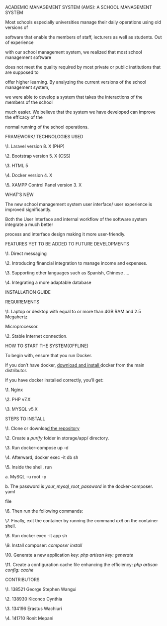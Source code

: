 ACADEMIC MANAGEMENT SYSTEM (AMS): A SCHOOL MANAGEMENT SYSTEM

Most schools especially universities manage their daily operations using old versions of

software that enable the members of staff, lecturers as well as students. Out of experience

with our school management system, we realized that most school management software

does not meet the quality required by most private or public institutions that are supposed to

offer higher learning. By analyzing the current versions of the school management system,

we were able to develop a system that takes the interactions of the members of the school

much easier. We believe that the system we have developed can improve the efficacy of the

normal running of the school operations.

FRAMEWORK/ TECHNOLOGIES USED

\1. Laravel version 8. X (PHP)

\2. Bootstrap version 5. X (CSS)

\3. HTML 5

\4. Docker version 4. X

\5. XAMPP Control Panel version 3. X

WHAT’S NEW

The new school management system user interface/ user experience is improved significantly.

Both the User Interface and internal workflow of the software system integrate a much better

process and interface design making it more user-friendly.

FEATURES YET TO BE ADDED TO FUTURE DEVELOPMENTS

\1. Direct messaging

\2. Introducing financial integration to manage income and expenses.





\3. Supporting other languages such as Spanish, Chinese ….

\4. Integrating a more adaptable database

INSTALLATION GUIDE

REQUIREMENTS

\1. Laptop or desktop with equal to or more than 4GB RAM and 2.5 Megahertz

Microprocessor.

\2. Stable Internet connection.

HOW TO START THE SYSTEM(OFFLINE)

To begin with, ensure that you run Docker.

If you don’t have docker, [download](https://docs.docker.com/desktop/install/windows-install/)[ ](https://docs.docker.com/desktop/install/windows-install/)[and](https://docs.docker.com/desktop/install/windows-install/)[ ](https://docs.docker.com/desktop/install/windows-install/)[install](https://docs.docker.com/desktop/install/windows-install/)[ ](https://docs.docker.com/desktop/install/windows-install/)docker from the main distributor.

If you have docker installed correctly, you’ll get:

\1. Nginx

\2. PHP v7.X

\3. MYSQL v5.X

STEPS TO INSTALL

\1. Clone or downloa[d](https://github.com/George-Stephen/AMS_project)[ ](https://github.com/George-Stephen/AMS_project)[the](https://github.com/George-Stephen/AMS_project)[ ](https://github.com/George-Stephen/AMS_project)[repository](https://github.com/George-Stephen/AMS_project)

\2. Create a *purify* folder in storage/app/ directory.

\3. Run docker-compose up -d

\4. Afterward, docker exec -it db sh

\5. Inside the shell, run

a. MySQL -u root -p





b. The password is *your\_mysql\_root\_password* in the docker-composer. yaml

file

\6. Then run the following commands:

\7. Finally, exit the container by running the command *exit* on the container shell.

\8. Run docker exec -it app sh

\9. Install composer: *composer install*

\10. Generate a new application key: *php artisan key: generate*

\11. Create a configuration cache file enhancing the efficiency: *php artisan config: cache*


CONTRIBUTORS

\1. 138521 George Stephen Wangui

\2. 138930 Kiconco Cynthia

\3. 134196 Erastus Wachiuri

\4. 141710 Ronit Mepani

